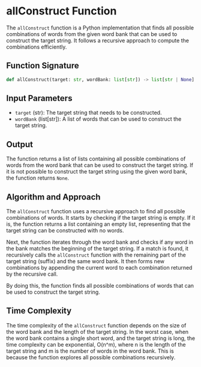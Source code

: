 # allConstruct Function

The `allConstruct` function is a Python implementation that finds all possible combinations of words from the given word bank that can be used to construct the target string. It follows a recursive approach to compute the combinations efficiently.

## Function Signature

```python
def allConstruct(target: str, wordBank: list[str]) -> list[str | None] | None:
```

## Input Parameters

- `target` (str): The target string that needs to be constructed.
- `wordBank` (list[str]): A list of words that can be used to construct the target string.

## Output

The function returns a list of lists containing all possible combinations of words from the word bank that can be used to construct the target string. If it is not possible to construct the target string using the given word bank, the function returns `None`.

## Algorithm and Approach

The `allConstruct` function uses a recursive approach to find all possible combinations of words. It starts by checking if the target string is empty. If it is, the function returns a list containing an empty list, representing that the target string can be constructed with no words.

Next, the function iterates through the word bank and checks if any word in the bank matches the beginning of the target string. If a match is found, it recursively calls the `allConstruct` function with the remaining part of the target string (suffix) and the same word bank. It then forms new combinations by appending the current word to each combination returned by the recursive call.

By doing this, the function finds all possible combinations of words that can be used to construct the target string.

## Time Complexity

The time complexity of the `allConstruct` function depends on the size of the word bank and the length of the target string. In the worst case, when the word bank contains a single short word, and the target string is long, the time complexity can be exponential, O(n^m), where n is the length of the target string and m is the number of words in the word bank. This is because the function explores all possible combinations recursively.

